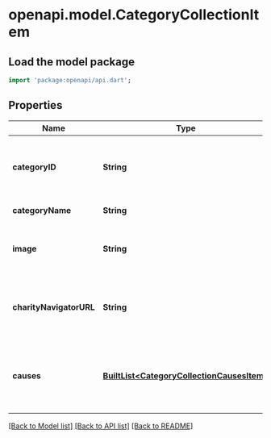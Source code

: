 # openapi.model.CategoryCollectionItem

## Load the model package
```dart
import 'package:openapi/api.dart';
```

## Properties
Name | Type | Description | Notes
------------ | ------------- | ------------- | -------------
**categoryID** | **String** | Charity Navigator's unique identifier for the category. | [optional] 
**categoryName** | **String** | Name of the category. | [optional] 
**image** | **String** | URL for an image representing the Category. | [optional] 
**charityNavigatorURL** | **String** | URL to the Category page on Charity Navigator's website. | [optional] 
**causes** | [**BuiltList&lt;CategoryCollectionCausesItem&gt;**](CategoryCollectionCausesItem.md) | A list of specific causes, contained within this general category. | [optional] 

[[Back to Model list]](../README.md#documentation-for-models) [[Back to API list]](../README.md#documentation-for-api-endpoints) [[Back to README]](../README.md)


